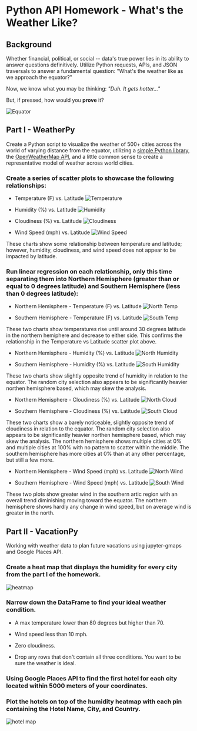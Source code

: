 # Python API Homework - What's the Weather Like?

## Background

Whether financial, political, or social -- data's true power lies in its ability to answer questions definitively. Utilize Python requests, APIs, and JSON traversals to answer a fundamental question: "What's the weather like as we approach the equator?"

Now, we know what you may be thinking: _"Duh. It gets hotter..."_

But, if pressed, how would you **prove** it?

![Equator](Images/equatorsign.png)


## Part I - WeatherPy

Create a Python script to visualize the weather of 500+ cities across the world of varying distance from the equator, utilizing a [simple Python library](https://pypi.python.org/pypi/citipy), the [OpenWeatherMap API](https://openweathermap.org/api), and a little common sense to create a representative model of weather across world cities.

### Create a series of scatter plots to showcase the following relationships:

* Temperature (F) vs. Latitude
![Temperature](output_data/Lat_v_Temp.png)

* Humidity (%) vs. Latitude
![Humidity](output_data/Lat_v_Humidity.png)

* Cloudiness (%) vs. Latitude
![Cloudiness](output_data/Lat_v_Cloudiness.png)

* Wind Speed (mph) vs. Latitude
![Wind Speed](output_data/Lat_v_WindSpeed.png)

These charts show some relationship between temperature and latitude; however, humidity, cloudiness, and wind speed does not appear to be impacted by latitude. 


### Run linear regression on each relationship, only this time separating them into Northern Hemisphere (greater than or equal to 0 degrees latitude) and Southern Hemisphere (less than 0 degrees latitude):

* Northern Hemisphere - Temperature (F) vs. Latitude
![North Temp](output_data/North_Hem_Temp.png)

* Southern Hemisphere - Temperature (F) vs. Latitude
![South Temp](output_data/South_Hem_Temp.png)

These two charts show temperatures rise until around 30 degrees latitude in the northern hemiphere and decrease to either side. This confirms the relationship in the Temperature vs Latitude scatter plot above. 


* Northern Hemisphere - Humidity (%) vs. Latitude
![North Humidity](output_data/North_Humidity.png)

* Southern Hemisphere - Humidity (%) vs. Latitude
![South Humidity](output_data/South_Humidity.png)

These two charts show slightly opposite trend of humidity in relation to the equator. The random city selection also appears to be significantly heavier northen hemisphere based, which may skew the analysis.


* Northern Hemisphere - Cloudiness (%) vs. Latitude
![North Cloud](output_data/North_Cloud.png)

* Southern Hemisphere - Cloudiness (%) vs. Latitude
![South Cloud](output_data/South_Cloud.png)

These two charts show a barely noticeable, slightly opposite trend of cloudiness in relation to the equator. The random city selection also appears to be significantly heavier northen hemisphere based, which may skew the analysis. The northern hemisphere shows multiple cities at 0% and multiple cities at 100% with no pattern to scatter within the middle. The southern hemisphere has more cities at 0% than at any other percentage, but still a few more.  


* Northern Hemisphere - Wind Speed (mph) vs. Latitude
![North Wind](output_data/North_Wind.png)

* Southern Hemisphere - Wind Speed (mph) vs. Latitude
![South Wind](output_data/South_Wind.png)

These two plots show greater wind in the southern artic region with an overall trend diminishing moving toward the equator. The northern hemisphere shows hardly any change in wind speed, but on average wind is greater in the north.  



## Part II - VacationPy

Working with weather data to plan future vacations using jupyter-gmaps and Google Places API.


### Create a heat map that displays the humidity for every city from the part I of the homework.

  ![heatmap](Images/heatmap.png)

### Narrow down the DataFrame to find your ideal weather condition. 

  * A max temperature lower than 80 degrees but higher than 70.

  * Wind speed less than 10 mph.

  * Zero cloudiness.

  * Drop any rows that don't contain all three conditions. You want to be sure the weather is ideal.

### Using Google Places API to find the first hotel for each city located within 5000 meters of your coordinates.

### Plot the hotels on top of the humidity heatmap with each pin containing the **Hotel Name**, **City**, and **Country**.

![hotel map](Images/hotel_map.png)


